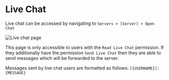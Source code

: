 # Live Chat

Live chat can be accessed by navigating to `Servers > [Server] > Open Chat`

![Live chat page](/images/live_chat.png)

This page is only accessible to users with the `Read Live Chat` permission. If they additionally have the permission `Send Live Chat` then they are able to send messages which will be forwarded to the server.

Messages sent by live chat users are formatted as follows: `[{USERNAME}]: {MESSAGE}`
